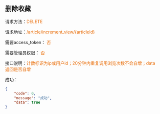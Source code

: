 ## 删除收藏

<p>请求方法：<span style="color:#e96900">DELETE</p>
<p>请求地址：<span style="color:#e96900">/article/increment_view/{articleId}</span></p>
<p>需要access_token： <span style="color:#e96900">否</span></p>
<p>需要管理员权限： <span style="color:#e96900">否</span></p>
<p>接口说明：<span style="color:#e96900">计数标识为ip或用户id；20分钟内重复调用浏览次数不会自增；data返回是否自增</span></p>

成功：
```json
{  
	"code": 0,  
	"message": "成功",
	"data": true
}
```
